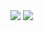 <div>
  <img src="https://img.shields.io/badge/C#-239120?style=flat-square&logo=Java&logoColor=white"/>
  <img src="https://img.shields.io/badge/Unity-FFFFFF?style=flat-square&logo=Spring Boot&logoColor=white"/>
</div>
